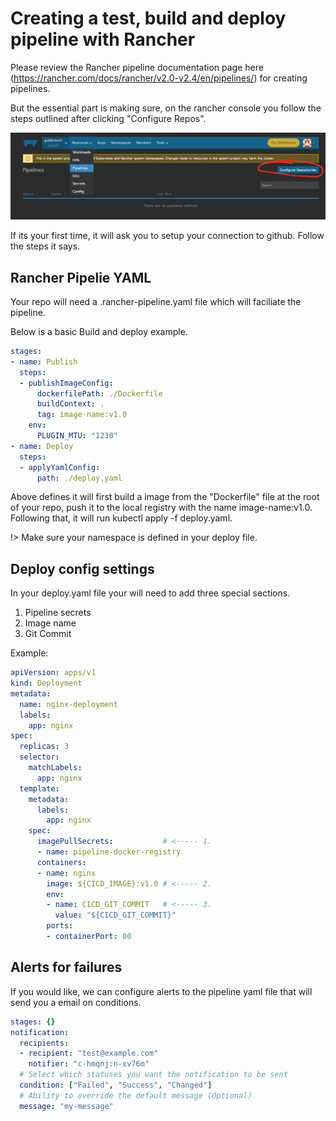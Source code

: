 # Creating a test, build and deploy pipeline with Rancher

Please review the Rancher pipeline documentation page here (https://rancher.com/docs/rancher/v2.0-v2.4/en/pipelines/) for creating pipelines.

But the essential part is making sure, on the rancher console you follow the steps outlined after clicking "Configure Repos".

![pipeline](../_media/pipeline.png)

If its your first time, it will ask you to setup your connection to github. Follow the steps it says.

## Rancher Pipelie YAML

Your repo will need a .rancher-pipeline.yaml file which will faciliate the pipeline. 

Below is a basic Build and deploy example.

```yaml
stages:
- name: Publish
  steps:
  - publishImageConfig:
      dockerfilePath: ./Dockerfile
      buildContext: .
      tag: image-name:v1.0
    env:
      PLUGIN_MTU: "1230"
- name: Deploy
  steps:
  - applyYamlConfig:
      path: ./deploy.yaml
```

Above defines it will first build a image from the "Dockerfile" file at the root of your repo, push it to the local registry with the name image-name:v1.0. Following that, it will run kubectl apply -f deploy.yaml. 

!> Make sure your namespace is defined in your deploy file.

## Deploy config settings

In your deploy.yaml file your will need to add three special sections. 

1. Pipeline secrets
2. Image name
3. Git Commit

Example:

```yaml
apiVersion: apps/v1
kind: Deployment
metadata:
  name: nginx-deployment
  labels:
    app: nginx
spec:
  replicas: 3
  selector:
    matchLabels:
      app: nginx
  template:
    metadata:
      labels:
        app: nginx
    spec:
	  imagePullSecrets:           # <----- 1.
      - name: pipeline-docker-registry
      containers:
      - name: nginx
        image: ${CICD_IMAGE}:v1.0 # <----- 2.
		env:
        - name: CICD_GIT_COMMIT   # <----- 3.
          value: "${CICD_GIT_COMMIT}"
        ports:
        - containerPort: 80
```

## Alerts for failures

If you would like, we can configure alerts to the pipeline yaml file that will send you a email on conditions.

```yaml
stages: {}
notification:
  recipients:
  - recipient: "test@example.com"
    notifier: "c-hmqnj:n-xv76m"
  # Select which statuses you want the notification to be sent
  condition: ["Failed", "Success", "Changed"]
  # Ability to override the default message (Optional)
  message: "my-message"

```